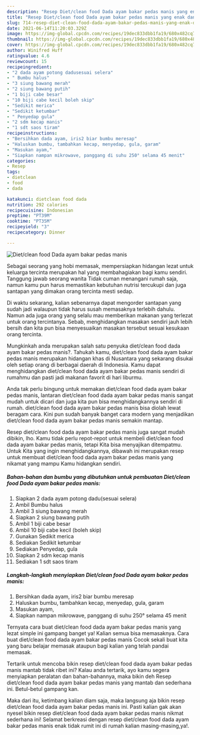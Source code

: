 ```yaml
---
description: "Resep Diet/clean food Dada ayam bakar pedas manis yang enak dan Mudah Dibuat"
title: "Resep Diet/clean food Dada ayam bakar pedas manis yang enak dan Mudah Dibuat"
slug: 714-resep-diet-clean-food-dada-ayam-bakar-pedas-manis-yang-enak-dan-mudah-dibuat
date: 2021-06-14T11:20:03.329Z
image: https://img-global.cpcdn.com/recipes/19dec833dbb1fa19/680x482cq70/dietclean-food-dada-ayam-bakar-pedas-manis-foto-resep-utama.jpg
thumbnail: https://img-global.cpcdn.com/recipes/19dec833dbb1fa19/680x482cq70/dietclean-food-dada-ayam-bakar-pedas-manis-foto-resep-utama.jpg
cover: https://img-global.cpcdn.com/recipes/19dec833dbb1fa19/680x482cq70/dietclean-food-dada-ayam-bakar-pedas-manis-foto-resep-utama.jpg
author: Winifred Huff
ratingvalue: 4.6
reviewcount: 15
recipeingredient:
- "2 dada ayam potong dadusesuai selera"
- " Bumbu halus"
- "3 siung bawang merah"
- "2 siung bawang putih"
- "1 biji cabe besar"
- "10 biji cabe kecil boleh skip"
- "Sedikit merica"
- "Sedikit ketumbar"
- " Penyedap gula"
- "2 sdm kecap manis"
- "1 sdt saos tiram"
recipeinstructions:
- "Bersihkan dada ayam, iris2 biar bumbu meresap"
- "Haluskan bumbu, tambahkan kecap, menyedap, gula, garam"
- "Masukan ayam,"
- "Siapkan nampan mikrowave, panggang di suhu 250° selama 45 menit"
categories:
- Resep
tags:
- dietclean
- food
- dada

katakunci: dietclean food dada 
nutrition: 292 calories
recipecuisine: Indonesian
preptime: "PT39M"
cooktime: "PT35M"
recipeyield: "3"
recipecategory: Dinner

---
```



![Diet/clean food Dada ayam bakar pedas manis](https://img-global.cpcdn.com/recipes/19dec833dbb1fa19/680x482cq70/dietclean-food-dada-ayam-bakar-pedas-manis-foto-resep-utama.jpg)

Sebagai seorang yang hobi memasak, mempersiapkan hidangan lezat untuk keluarga tercinta merupakan hal yang membahagiakan bagi kamu sendiri. Tanggung jawab seorang  wanita Tidak cuman menangani rumah saja, namun kamu pun harus memastikan kebutuhan nutrisi tercukupi dan juga santapan yang dimakan orang tercinta mesti sedap.

Di waktu  sekarang, kalian sebenarnya dapat mengorder santapan yang sudah jadi walaupun tidak harus susah memasaknya terlebih dahulu. Namun ada juga orang yang selalu mau memberikan makanan yang terlezat untuk orang tercintanya. Sebab, menghidangkan masakan sendiri jauh lebih bersih dan kita pun bisa menyesuaikan masakan tersebut sesuai kesukaan orang tercinta. 



Mungkinkah anda merupakan salah satu penyuka diet/clean food dada ayam bakar pedas manis?. Tahukah kamu, diet/clean food dada ayam bakar pedas manis merupakan hidangan khas di Nusantara yang sekarang disukai oleh setiap orang di berbagai daerah di Indonesia. Kamu dapat menghidangkan diet/clean food dada ayam bakar pedas manis sendiri di rumahmu dan pasti jadi makanan favorit di hari liburmu.

Anda tak perlu bingung untuk memakan diet/clean food dada ayam bakar pedas manis, lantaran diet/clean food dada ayam bakar pedas manis sangat mudah untuk dicari dan juga kita pun bisa menghidangkannya sendiri di rumah. diet/clean food dada ayam bakar pedas manis bisa diolah lewat beragam cara. Kini pun sudah banyak banget cara modern yang menjadikan diet/clean food dada ayam bakar pedas manis semakin mantap.

Resep diet/clean food dada ayam bakar pedas manis juga sangat mudah dibikin, lho. Kamu tidak perlu repot-repot untuk membeli diet/clean food dada ayam bakar pedas manis, tetapi Kita bisa menyajikan ditempatmu. Untuk Kita yang ingin menghidangkannya, dibawah ini merupakan resep untuk membuat diet/clean food dada ayam bakar pedas manis yang nikamat yang mampu Kamu hidangkan sendiri.

<!--inarticleads1-->

##### Bahan-bahan dan bumbu yang dibutuhkan untuk pembuatan Diet/clean food Dada ayam bakar pedas manis:

1. Siapkan 2 dada ayam potong dadu(sesuai selera)
1. Ambil  Bumbu halus
1. Ambil 3 siung bawang merah
1. Siapkan 2 siung bawang putih
1. Ambil 1 biji cabe besar
1. Ambil 10 biji cabe kecil (boleh skip)
1. Gunakan Sedikit merica
1. Sediakan Sedikit ketumbar
1. Sediakan  Penyedap, gula
1. Siapkan 2 sdm kecap manis
1. Sediakan 1 sdt saos tiram




<!--inarticleads2-->

##### Langkah-langkah menyiapkan Diet/clean food Dada ayam bakar pedas manis:

1. Bersihkan dada ayam, iris2 biar bumbu meresap
1. Haluskan bumbu, tambahkan kecap, menyedap, gula, garam
1. Masukan ayam,
1. Siapkan nampan mikrowave, panggang di suhu 250° selama 45 menit




Ternyata cara buat diet/clean food dada ayam bakar pedas manis yang lezat simple ini gampang banget ya! Kalian semua bisa memasaknya. Cara buat diet/clean food dada ayam bakar pedas manis Cocok sekali buat kita yang baru belajar memasak ataupun bagi kalian yang telah pandai memasak.

Tertarik untuk mencoba bikin resep diet/clean food dada ayam bakar pedas manis mantab tidak ribet ini? Kalau anda tertarik, ayo kamu segera menyiapkan peralatan dan bahan-bahannya, maka bikin deh Resep diet/clean food dada ayam bakar pedas manis yang mantab dan sederhana ini. Betul-betul gampang kan. 

Maka dari itu, ketimbang kalian diam saja, maka langsung aja bikin resep diet/clean food dada ayam bakar pedas manis ini. Pasti kalian gak akan nyesel bikin resep diet/clean food dada ayam bakar pedas manis nikmat sederhana ini! Selamat berkreasi dengan resep diet/clean food dada ayam bakar pedas manis enak tidak rumit ini di rumah kalian masing-masing,ya!.

